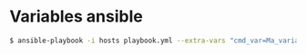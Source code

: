 # Variables ansible
```sh
$ ansible-playbook -i hosts playbook.yml --extra-vars "cmd_var=Ma_variable_à_moi"
```

